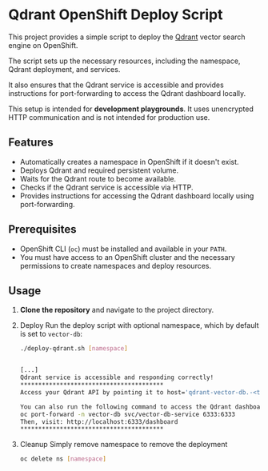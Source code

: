 # Qdrant OpenShift Deploy Script

This project provides a simple script to deploy the [Qdrant](https://qdrant.tech/) vector search engine on OpenShift.

The script sets up the necessary resources, including the namespace, Qdrant deployment, and services.

It also ensures that the Qdrant service is accessible and provides instructions for port-forwarding to access the Qdrant dashboard locally.

This setup is intended for **development playgrounds**. It uses unencrypted HTTP communication and is not intended for production use.

## Features

- Automatically creates a namespace in OpenShift if it doesn't exist.
- Deploys Qdrant and required persistent volume.
- Waits for the Qdrant route to become available.
- Checks if the Qdrant service is accessible via HTTP.
- Provides instructions for accessing the Qdrant dashboard locally using port-forwarding.

## Prerequisites

- OpenShift CLI (`oc`) must be installed and available in your `PATH`.
- You must have access to an OpenShift cluster and the necessary permissions to create namespaces and deploy resources.

## Usage

1. **Clone the repository** and navigate to the project directory.
2. Deploy
Run the deploy script with optional namespace, which by default is set to `vector-db`:
   ```bash
   ./deploy-qdrant.sh [namespace]

   
   [...]
   Qdrant service is accessible and responding correctly!
   ****************************************
   Access your Qdrant API by pointing it to host='qdrant-vector-db.-<truncated>',port='80')

   You can also run the following command to access the Qdrant dashboard locally:
   oc port-forward -n vector-db svc/vector-db-service 6333:6333
   Then, visit: http://localhost:6333/dashboard
   ****************************************

   ```
   
3. Cleanup
Simply remove namespace to remove the deployment
   ```bash
   oc delete ns [namespace]
   ```

